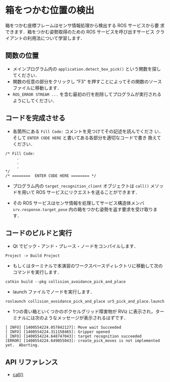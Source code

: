 <!--
# Detect Box Pick Point
>The coordinate frame of the box's pick can be requested from a ros service that detects it by processing the sensor data. In this exercise, we will learn how to use a service client to call that ros service for the box pick pose.
-->

# 箱をつかむ位置の検出

箱をつかむ座標フレームはセンサ情報処理から検出する ROS サービスから要
求できます．箱をつかむ姿勢取得のための ROS サービスを呼び出すサービス
クライアントの利用法について学習します．

<!--
## Locate Function

  * In the main program , locate the function call to '''application.detect_box_pick()'''.
  * Go to the source file of that function by clicking in any part of the function and pressing "F3".
  * Remove the fist line containing the following '''ROS_ERROR_STREAM ...''' so that the program runs.
-->

## 関数の位置

  * メインプログラム内の `application.detect_box_pick()` という関数を探してください．
  * 関数の任意の部分をクリックし "F3" を押すことによってその関数のソースファイルに移動します．
  * `ROS_ERROR STREAM ...` を含む最初の行を削除してプログラムが実行されるようにしてください．

<!--
## Complete Code

  * Find every line that begins with the comment "''Fill Code: ''" and read the description.  Then, replace every instance of the comment  "''ENTER CODE HERE''"
 with the appropriate line of code
-->

## コードを完成させる

 * 各箇所にある `Fill Code:` コメントを見つけてその記述を読んでくださ
   い．そして `ENTER CODE HERE` と書いてある各部分を適切なコードで書き
   換えてください．

```
/* Fill Code:
     .
     .
     .
*/
/* ========  ENTER CODE HERE ======== */
```

<!-- * The '''target_recognition_client''' object in your programs can use the '''call()''' method to send a request to a ros service. -->

* プログラム内の `target_recognition_client` オブジェクトは `call()` メソッドを用いて ROS サービスにリクエストを送ることができます．

<!-- * The ros service that receives the call will process the sensor data and return the pose for the box pick in the service structure member '''srv.response.target_pose'''. -->

* その ROS サービスはセンサ情報を処理してサービス構造体メンバ `srv.response.target_pose` 内の箱をつかむ姿勢を返す要求を受け取ります．

<!--
## Build Code and Run

  * Compile the pick and place node in QT
-->

##  コードのビルドと実行

  * Qt でピック・アンド・プレース・ノードをコンパイルします．

```
Project -> Build Project
```

<!-- * Alternatively, in a terminal cd into the '''demo_manipulation''' directory and do the following -->

* もしくはターミナルで本演習のワークスペースディレクトリに移動して次のコマンドを実行します．

```
catkin build --pkg collision_avoidance_pick_and_place
```

<!-- * Run your node with the launch file: -->

* launch ファイルでノードを実行します．

```
roslaunch collision_avoidance_pick_and_place ur5_pick_and_place.launch
```

<!-- * A blue box and voxel grid obstacles will be displayed in rviz. In the terminal you should see a message like the following: -->

* 1つの青い箱といくつかのボクセルグリッド障害物が RViz に表示され，ターミナルには次のようなメッセージが表示されるはずです．

```
[ INFO] [1400554224.057842127]: Move wait Succeeded
[ INFO] [1400554224.311158465]: Gripper opened
[ INFO] [1400554224.648747043]: target recognition succeeded
[ERROR] [1400554224.649055043]: create_pick_moves is not implemented yet.  Aborting.
```

<!-- ## API References -->
## API リファレンス

* [call()](http://docs.ros.org/hydro/api/roscpp/html/classros_1_1ServiceClient.html#a8a0c9be49046998a830df625babd396f)
